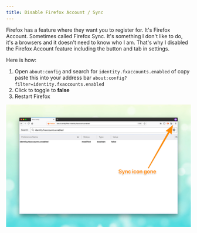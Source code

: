 ```yaml
---
title: Disable Firefox Account / Sync
---
```


Firefox has a feature where they want you to register for. It's Firefox Account. Sometimes called Firefox Sync. It's something I don't like to do, it's a browsers and it doesn't need to know who I am. That's why I disabled the Firefox Account feature including the button and tab in settings.

Here is how:

1. Open `about:config` and search for `identity.fxaccounts.enabled` of copy paste this into your address bar `about:config?filter=identity.fxaccounts.enabled`
2. Click to toggle to **false**
3. Restart Firefox

![](/images/posts/disable-firefox-account/firefox-settings.png)

